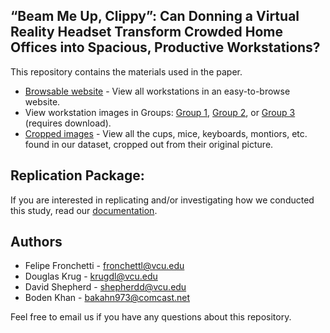 
## “Beam Me Up, Clippy”: Can Donning a Virtual Reality Headset Transform Crowded Home Offices into Spacious, Productive Workstations?

This repository contains the materials used in the paper.

* [Browsable website](https://devworkstations.weebly.com/) - View all workstations in an easy-to-browse website.
* View workstation images in Groups: [Group 1](https://github.com/vcuse/workstations/tree/master/data/pictures/group-one), [Group 2](https://github.com/vcuse/workstations/tree/master/data/pictures/group-two), or [Group 3](https://github.com/vcuse/workstations/tree/master/data/pictures/group-zero) (requires download).
* [Cropped images](https://github.com/vcuse/workstations/tree/master/data/pictures/cropped-items) - View all the cups, mice, keyboards, montiors, etc. found in our dataset, cropped out from their original picture.

## Replication Package:

If you are interested in replicating and/or investigating how we conducted this study, read our [documentation](https://vcuse.github.io/workstations/).

## Authors

* Felipe Fronchetti - fronchettl@vcu.edu
* Douglas Krug - krugdl@vcu.edu
* David Shepherd - shepherdd@vcu.edu
* Boden Khan - bakahn973@comcast.net

Feel free to email us if you have any questions about this repository.
